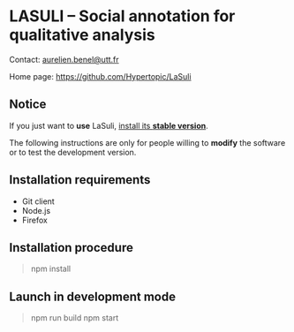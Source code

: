 LASULI – Social annotation for qualitative analysis
====================================================

Contact: <aurelien.benel@utt.fr>

Home page: <https://github.com/Hypertopic/LaSuli>

Notice
------

If you just want to **use** LaSuli, [install its **stable version**](https://hypertopic.s3.amazonaws.com/lasuli.xpi).

The following instructions are only for people willing to **modify** the software or to test the development version.

Installation requirements
-------------------------

- Git client
- Node.js
- Firefox

Installation procedure
----------------------

> npm install

Launch in development mode
--------------------------

> npm run build
> npm start

